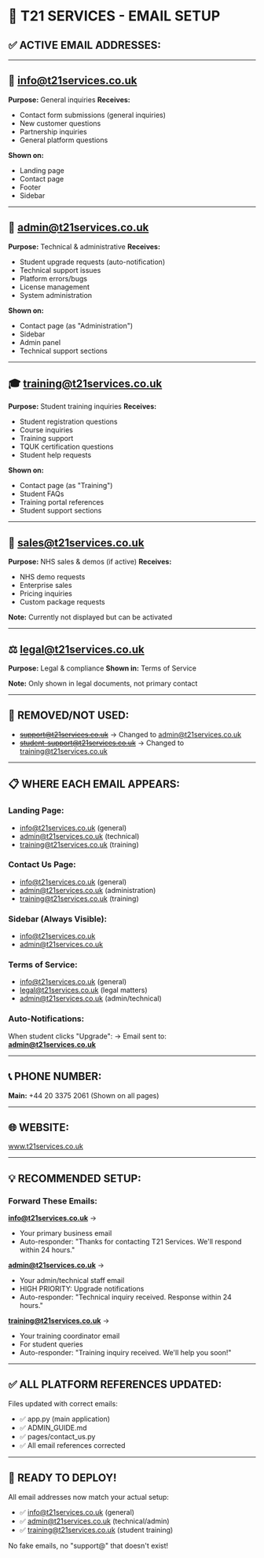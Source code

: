 # 📧 T21 SERVICES - EMAIL SETUP

## ✅ ACTIVE EMAIL ADDRESSES:

---

## 📨 **info@t21services.co.uk**
**Purpose:** General inquiries
**Receives:**
- Contact form submissions (general inquiries)
- New customer questions
- Partnership inquiries
- General platform questions

**Shown on:**
- Landing page
- Contact page
- Footer
- Sidebar

---

## 🔧 **admin@t21services.co.uk**
**Purpose:** Technical & administrative
**Receives:**
- Student upgrade requests (auto-notification)
- Technical support issues
- Platform errors/bugs
- License management
- System administration

**Shown on:**
- Contact page (as "Administration")
- Sidebar
- Admin panel
- Technical support sections

---

## 🎓 **training@t21services.co.uk**
**Purpose:** Student training inquiries
**Receives:**
- Student registration questions
- Course inquiries
- Training support
- TQUK certification questions
- Student help requests

**Shown on:**
- Contact page (as "Training")
- Student FAQs
- Training portal references
- Student support sections

---

## 💼 **sales@t21services.co.uk**
**Purpose:** NHS sales & demos (if active)
**Receives:**
- NHS demo requests
- Enterprise sales
- Pricing inquiries
- Custom package requests

**Note:** Currently not displayed but can be activated

---

## ⚖️ **legal@t21services.co.uk**
**Purpose:** Legal & compliance
**Shown in:** Terms of Service

**Note:** Only shown in legal documents, not primary contact

---

## 🚫 **REMOVED/NOT USED:**
- ~~support@t21services.co.uk~~ → Changed to admin@t21services.co.uk
- ~~student-support@t21services.co.uk~~ → Changed to training@t21services.co.uk

---

## 📋 **WHERE EACH EMAIL APPEARS:**

### **Landing Page:**
- info@t21services.co.uk (general)
- admin@t21services.co.uk (technical)
- training@t21services.co.uk (training)

### **Contact Us Page:**
- info@t21services.co.uk (general)
- admin@t21services.co.uk (administration)
- training@t21services.co.uk (training)

### **Sidebar (Always Visible):**
- info@t21services.co.uk
- admin@t21services.co.uk

### **Terms of Service:**
- info@t21services.co.uk (general)
- legal@t21services.co.uk (legal matters)
- admin@t21services.co.uk (admin/technical)

### **Auto-Notifications:**
When student clicks "Upgrade":
→ Email sent to: **admin@t21services.co.uk**

---

## 📞 **PHONE NUMBER:**
**Main:** +44 20 3375 2061
(Shown on all pages)

---

## 🌐 **WEBSITE:**
www.t21services.co.uk

---

## 💡 **RECOMMENDED SETUP:**

### **Forward These Emails:**

**info@t21services.co.uk** →
- Your primary business email
- Auto-responder: "Thanks for contacting T21 Services. We'll respond within 24 hours."

**admin@t21services.co.uk** →
- Your admin/technical staff email
- HIGH PRIORITY: Upgrade notifications
- Auto-responder: "Technical inquiry received. Response within 24 hours."

**training@t21services.co.uk** →
- Your training coordinator email
- For student queries
- Auto-responder: "Training inquiry received. We'll help you soon!"

---

## ✅ **ALL PLATFORM REFERENCES UPDATED:**

Files updated with correct emails:
- ✅ app.py (main application)
- ✅ ADMIN_GUIDE.md
- ✅ pages/contact_us.py
- ✅ All email references corrected

---

## 🚀 **READY TO DEPLOY!**

All email addresses now match your actual setup:
- ✅ info@t21services.co.uk (general)
- ✅ admin@t21services.co.uk (technical/admin)
- ✅ training@t21services.co.uk (student training)

No fake emails, no "support@" that doesn't exist!
